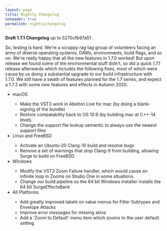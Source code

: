 ```yaml
---
layout: page
title: Nightly Changelog
noheader: true
permalink: nightlychangelog 
---
```


<p>
  <b>Draft 1.7.1 Changelog</b> up to 5270cfb97a51
</p>

<p>
  So, testing is hard. We're a scrappy rag tag group of volunteers facing an army of
  diverse operating systems, DAWs, environments, build flags, and so on. We're really happy
  that all the new features in 1.7.0 worked! But upon release we found some of the environmental
  stuff didn't, so did a quick 1.7.1 release afterwards which includes the following fixes,
  most of which were cause by us doing a substantial upgrade to our build infrastructure with
  1.7.0. We still have a swath of features planned for the 1.7 series, and expect a 1.7.2 with
  some new features and effects in Autumn 2020.
</p>

<ul>
  <li>macOS</li>
  <ul>
    <li>Make the VST3 work in Abelton Live for mac (by doing a blank-signing of the bundle)</li>
    <li>Restore compatability back to OS 10.9 (by building mac at C++-14 level).</li>
    <li>Change the support file lookup semantic to always use the newest support files</li>
  </ul>
  <li>Linux and FreeBSD</li>
  <ul>
    <li>Activate an Ubuntu-20 Clang-10 build and resolve bugs</li>
    <li>Remove a set of warnings that stop Clang-9 from building, allowing Surge to build on FreeBSD</li>
  </ul> 
  <li>Windows</li>
  <ul>
    <li>Modify the VST3 Zoom Failure handler, which would cause an infinite loop in Zooms on Studio One in some situations.</li>
    <li>Change our build pipeline so the 64 bit Windows installer installs the 64 bit SurgeEffectsBank</li>
  </ul> 
  <li>All Platforms</li>
  <ul>
    <li>Add greatly improved labels on value menus for Filter Subtypes and Envelope Attacks</li>
    <li>Improve error messages for missing skins</li>
    <li>Add a 'Zoom to Default' menu item which zooms to the user default setting</li>
  </ul>
</ul> 
    
